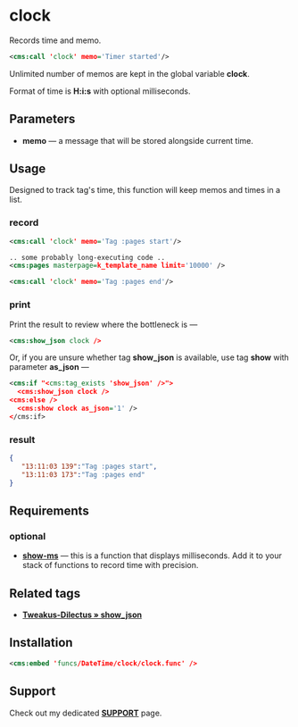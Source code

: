 # clock

Records time and memo.

```xml
<cms:call 'clock' memo='Timer started'/>
```

Unlimited number of memos are kept in the global variable **clock**.

Format of time is **H:i:s** with optional milliseconds.

## Parameters

* __memo__ — a message that will be stored alongside current time.

## Usage

Designed to track tag's time, this function will keep memos and times in a list.

### record

```xml
<cms:call 'clock' memo='Tag :pages start'/>

.. some probably long-executing code ..
<cms:pages masterpage=k_template_name limit='10000' />

<cms:call 'clock' memo='Tag :pages end'/>
```

### print

Print the result to review where the bottleneck is —

```xml
<cms:show_json clock />
```

Or, if you are unsure whether tag **show_json** is available, use tag **show** with parameter **as_json** &mdash;

```xml
<cms:if "<cms:tag_exists 'show_json' />">
  <cms:show_json clock />
<cms:else />
  <cms:show clock as_json='1' />
</cms:if>
```

### result

```json
{
   "13:11:03 139":"Tag :pages start",
   "13:11:03 173":"Tag :pages end"
}
```

## Requirements

### optional

* [__show-ms__](../show-ms/) &mdash; this is a function that displays milliseconds. Add it to your stack of functions to record time with precision.

## Related tags

* [**Tweakus-Dilectus &raquo; show_json**](https://github.com/trendoman/Tweakus-Dilectus/tree/main/anton.cms%40ya.ru__tags-new/show_json/)

## Installation

```xml
<cms:embed 'funcs/DateTime/clock/clock.func' />
```

## Support

Check out my dedicated [**SUPPORT**](/SUPPORT.md) page.
